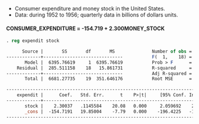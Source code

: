 - Consumer expenditure and money stock in the United States.
- Data: during 1952 to 1956; quarterly data in billions of dollars units.

#### CONSUMER_EXPENDITURE = -154.719 + 2.300MONEY_STOCK

```stata
. reg expendit stock

      Source |       SS       df       MS              Number of obs =      20
-------------+------------------------------           F(  1,    18) =  403.22
       Model |  6395.76619     1  6395.76619           Prob > F      =  0.0000
    Residual |  285.511158    18   15.861731           R-squared     =  0.9573
-------------+------------------------------           Adj R-squared =  0.9549
       Total |  6681.27735    19  351.646176           Root MSE      =  3.9827

------------------------------------------------------------------------------
    expendit |      Coef.   Std. Err.      t    P>|t|     [95% Conf. Interval]
-------------+----------------------------------------------------------------
       stock |    2.30037   .1145584    20.08   0.000     2.059692    2.541049
       _cons |  -154.7191   19.85004    -7.79   0.000    -196.4225   -113.0157
------------------------------------------------------------------------------
```
